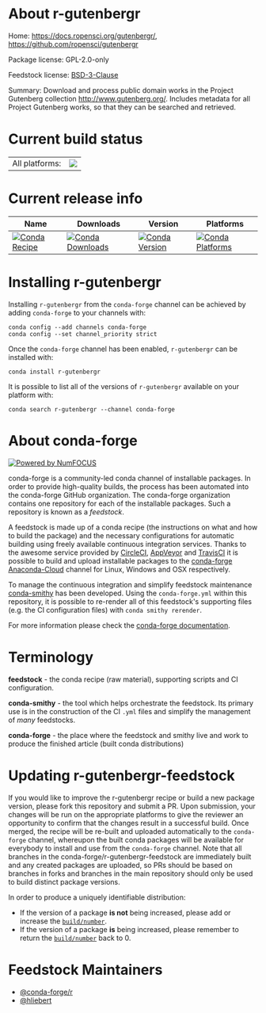 About r-gutenbergr
==================

Home: https://docs.ropensci.org/gutenbergr/, https://github.com/ropensci/gutenbergr

Package license: GPL-2.0-only

Feedstock license: [BSD-3-Clause](https://github.com/conda-forge/r-gutenbergr-feedstock/blob/master/LICENSE.txt)

Summary: Download and process public domain works in the Project Gutenberg collection <http://www.gutenberg.org/>. Includes metadata for all Project Gutenberg works, so that they can be searched and retrieved.

Current build status
====================


<table><tr><td>All platforms:</td>
    <td>
      <a href="https://dev.azure.com/conda-forge/feedstock-builds/_build/latest?definitionId=15160&branchName=master">
        <img src="https://dev.azure.com/conda-forge/feedstock-builds/_apis/build/status/r-gutenbergr-feedstock?branchName=master">
      </a>
    </td>
  </tr>
</table>

Current release info
====================

| Name | Downloads | Version | Platforms |
| --- | --- | --- | --- |
| [![Conda Recipe](https://img.shields.io/badge/recipe-r--gutenbergr-green.svg)](https://anaconda.org/conda-forge/r-gutenbergr) | [![Conda Downloads](https://img.shields.io/conda/dn/conda-forge/r-gutenbergr.svg)](https://anaconda.org/conda-forge/r-gutenbergr) | [![Conda Version](https://img.shields.io/conda/vn/conda-forge/r-gutenbergr.svg)](https://anaconda.org/conda-forge/r-gutenbergr) | [![Conda Platforms](https://img.shields.io/conda/pn/conda-forge/r-gutenbergr.svg)](https://anaconda.org/conda-forge/r-gutenbergr) |

Installing r-gutenbergr
=======================

Installing `r-gutenbergr` from the `conda-forge` channel can be achieved by adding `conda-forge` to your channels with:

```
conda config --add channels conda-forge
conda config --set channel_priority strict
```

Once the `conda-forge` channel has been enabled, `r-gutenbergr` can be installed with:

```
conda install r-gutenbergr
```

It is possible to list all of the versions of `r-gutenbergr` available on your platform with:

```
conda search r-gutenbergr --channel conda-forge
```


About conda-forge
=================

[![Powered by
NumFOCUS](https://img.shields.io/badge/powered%20by-NumFOCUS-orange.svg?style=flat&colorA=E1523D&colorB=007D8A)](https://numfocus.org)

conda-forge is a community-led conda channel of installable packages.
In order to provide high-quality builds, the process has been automated into the
conda-forge GitHub organization. The conda-forge organization contains one repository
for each of the installable packages. Such a repository is known as a *feedstock*.

A feedstock is made up of a conda recipe (the instructions on what and how to build
the package) and the necessary configurations for automatic building using freely
available continuous integration services. Thanks to the awesome service provided by
[CircleCI](https://circleci.com/), [AppVeyor](https://www.appveyor.com/)
and [TravisCI](https://travis-ci.com/) it is possible to build and upload installable
packages to the [conda-forge](https://anaconda.org/conda-forge)
[Anaconda-Cloud](https://anaconda.org/) channel for Linux, Windows and OSX respectively.

To manage the continuous integration and simplify feedstock maintenance
[conda-smithy](https://github.com/conda-forge/conda-smithy) has been developed.
Using the ``conda-forge.yml`` within this repository, it is possible to re-render all of
this feedstock's supporting files (e.g. the CI configuration files) with ``conda smithy rerender``.

For more information please check the [conda-forge documentation](https://conda-forge.org/docs/).

Terminology
===========

**feedstock** - the conda recipe (raw material), supporting scripts and CI configuration.

**conda-smithy** - the tool which helps orchestrate the feedstock.
                   Its primary use is in the construction of the CI ``.yml`` files
                   and simplify the management of *many* feedstocks.

**conda-forge** - the place where the feedstock and smithy live and work to
                  produce the finished article (built conda distributions)


Updating r-gutenbergr-feedstock
===============================

If you would like to improve the r-gutenbergr recipe or build a new
package version, please fork this repository and submit a PR. Upon submission,
your changes will be run on the appropriate platforms to give the reviewer an
opportunity to confirm that the changes result in a successful build. Once
merged, the recipe will be re-built and uploaded automatically to the
`conda-forge` channel, whereupon the built conda packages will be available for
everybody to install and use from the `conda-forge` channel.
Note that all branches in the conda-forge/r-gutenbergr-feedstock are
immediately built and any created packages are uploaded, so PRs should be based
on branches in forks and branches in the main repository should only be used to
build distinct package versions.

In order to produce a uniquely identifiable distribution:
 * If the version of a package **is not** being increased, please add or increase
   the [``build/number``](https://docs.conda.io/projects/conda-build/en/latest/resources/define-metadata.html#build-number-and-string).
 * If the version of a package **is** being increased, please remember to return
   the [``build/number``](https://docs.conda.io/projects/conda-build/en/latest/resources/define-metadata.html#build-number-and-string)
   back to 0.

Feedstock Maintainers
=====================

* [@conda-forge/r](https://github.com/conda-forge/r/)
* [@hliebert](https://github.com/hliebert/)

